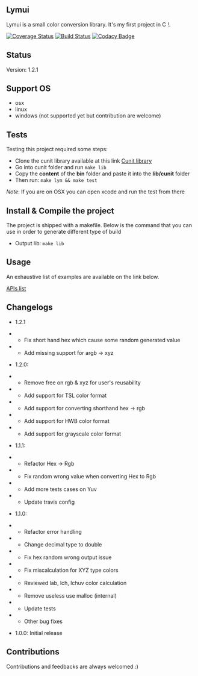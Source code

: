 ##  Lymui

Lymui is a small color conversion library. It's my first project in C !.

[![Coverage Status](https://coveralls.io/repos/github/MarcInthaamnouay/lymui/badge.svg)](https://coveralls.io/github/MarcInthaamnouay/lymui)
[![Build Status](https://travis-ci.org/MarcInthaamnouay/lymui.svg?branch=master)](https://travis-ci.org/MarcInthaamnouay/lymui)
[![Codacy Badge](https://api.codacy.com/project/badge/Grade/c443f9099d024a81b2c56b42edf0b147)](https://www.codacy.com/app/mintha/lymui?utm_source=github.com&amp;utm_medium=referral&amp;utm_content=MarcInthaamnouay/lymui&amp;utm_campaign=Badge_Grade)

## Status

Version: 1.2.1

## Support OS

- osx
- linux
- windows (not supported yet but contribution are welcome)

## Tests

Testing this project required some steps:

- Clone the cunit library available at this link [Cunit library](https://github.com/itzseven/cunit.git)
- Go into cunit folder and run ```make lib```
- Copy the **content** of the **bin** folder and paste it into the **lib/cunit** folder
- Then run: ```make lym && make test```

*Note*: If you are on OSX you can open xcode and run the test from there

## Install & Compile the project

The project is shipped with a makefile. Below is the command that you can use in order to generate different type of build

- Output lib: ```make lib```

## Usage

An exhaustive list of examples are available on the link below.

[APIs list](https://marcinthaamnouay.github.io/lymui/docs/)

## Changelogs

* 1.2.1
* * Fix short hand hex which cause some random generated value
* * Add missing support for argb -> xyz

* 1.2.0:
* * Remove free on rgb & xyz for user's reusability 
* * Add support for TSL color format
* * Add support for converting shorthand hex -> rgb
* * Add support for HWB color format
* * Add support for grayscale color format

* 1.1.1:
* * Refactor Hex -> Rgb
* * Fix random wrong value when converting Hex to Rgb
* * Add more tests cases on Yuv
* * Update travis config

* 1.1.0: 
* * Refactor error handling
* * Change decimal type to double
* * Fix hex random wrong output issue
* * Fix miscalculation for XYZ type colors
* * Reviewed lab, lch, lchuv color calculation
* * Remove useless use malloc (internal)
* * Update tests
* * Other bug fixes

* 1.0.0: Initial release

## Contributions

Contributions and feedbacks are always welcomed :)

